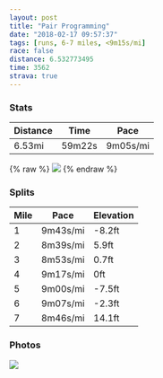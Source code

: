```yaml
---
layout: post
title: "Pair Programming"
date: "2018-02-17 09:57:37"
tags: [runs, 6-7 miles, <9m15s/mi]
race: false
distance: 6.532773495
time: 3562
strava: true
---
```


### Stats

| Distance | Time | Pace |
|----------|------|------|
|6.53mi|59m22s|9m05s/mi|

{% raw %}
<img src='https://maps.googleapis.com/maps/api/staticmap?maptype=roadmap&path=enc:ehrwFbiubMaAl[uo@y@gIcEmm@gGqGbDcI]wMsDez@yi@iCwHaYuRuTqFvDvC`CsBlKrE|YnSdElIpG|E`j@b]`VjGr[sAl_@xFbItDze@vBxCaDbDRjB}Z&key=AIzaSyC1MId7bFpkLXNAaYhBSTb8jLyiSqzbDtM&size=800x800&markers=color:yellow|label:S|40.73107,-74.0061&markers=color:green|label:F|40.730860000000014,-74.00567999999998'>
{% endraw %}

### Splits

| Mile | Pace | Elevation |
|------|------|-----------|
|1|9m43s/mi|-8.2ft|
|2|8m39s/mi|5.9ft|
|3|8m53s/mi|0.7ft|
|4|9m17s/mi|0ft|
|5|9m00s/mi|-7.5ft|
|6|9m07s/mi|-2.3ft|
|7|8m46s/mi|14.1ft|

### Photos
<img src='https://dgtzuqphqg23d.cloudfront.net/7lRUBSMycbolrZNYEUpBWHWJv4kkgV32TtpjmRCnqs4-577x768.jpg'>

